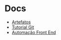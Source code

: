 # Docs

- [Artefatos](doc-artefatos/README.md)
- [Tutorial Git](tutorial-git/README.md)
- [Automação Front End](tutorial-automacao-front-end/README.md)
